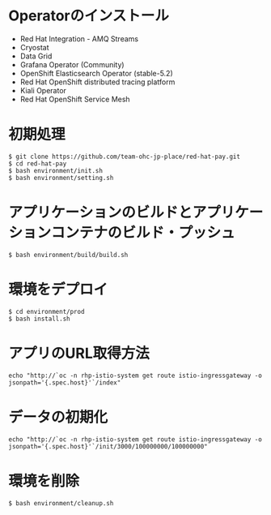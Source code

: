 # Operatorのインストール
- Red Hat Integration - AMQ Streams
- Cryostat
- Data Grid
- Grafana Operator (Community)
- OpenShift Elasticsearch Operator (stable-5.2)
- Red Hat OpenShift distributed tracing platform
- Kiali Operator
- Red Hat OpenShift Service Mesh

# 初期処理
```shell
$ git clone https://github.com/team-ohc-jp-place/red-hat-pay.git
$ cd red-hat-pay
$ bash environment/init.sh 
$ bash environment/setting.sh
```

# アプリケーションのビルドとアプリケーションコンテナのビルド・プッシュ
```shell
$ bash environment/build/build.sh
```

# 環境をデプロイ
```shell
$ cd environment/prod
$ bash install.sh
```

# アプリのURL取得方法
```shell
echo "http://`oc -n rhp-istio-system get route istio-ingressgateway -o jsonpath='{.spec.host}'`/index"
```

# データの初期化
```shell
echo "http://`oc -n rhp-istio-system get route istio-ingressgateway -o jsonpath='{.spec.host}'`/init/3000/100000000/100000000"
```

# 環境を削除
```shell
$ bash environment/cleanup.sh 
```